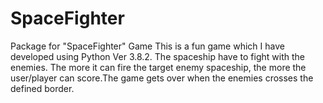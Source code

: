 # SpaceFighter
Package for "SpaceFighter" Game
This is a fun game which I have developed using Python Ver 3.8.2. The spaceship have to fight with the enemies. The more it can fire the target enemy spaceship, the more the user/player can score.The game gets over when the enemies crosses the defined border.
